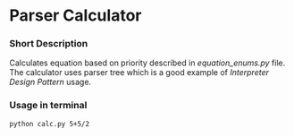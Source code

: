 # Parser Calculator
### Short Description
Calculates equation based on priority described in _equation_enums.py_ file. <br/> 
The calculator uses parser tree which is a good example of *Interpreter Design Pattern* usage.

### Usage in terminal
```text
python calc.py 5+5/2
```